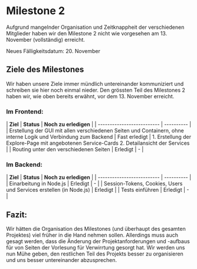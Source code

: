 # Milestone 2

Aufgrund mangelnder Organisation und Zeitknappheit der verschiedenen Mitglieder haben wir den Milestone 2 nicht wie vorgesehen am 13. November (vollständig) erreicht.

Neues Fälligkeitsdatum: 20. November

## Ziele des Milestones
Wir haben unsere Ziele immer mündlich untereinander kommuniziert und schreiben sie hier noch einmal nieder. Den grössten Teil des Milestones 2 haben wir, wie oben bereits erwähnt, vor dem 13. November erreicht.

### Im Frontend:
| **Ziel** | **Status** | **Noch zu erledigen** |
| -------------------------- | ---------- |
| Erstellung der GUI mit allen verschiedenen Seiten und Containern, ohne interne Logik und Verbindung zum Backend  | Fast erledigt | 1. Erstellung der Explore-Page mit angebotenen Service-Cards 2. Detailansicht der Services |
| Routing unter den verschiedenen Seiten | Erledigt | - |

### Im Backend:
| **Ziel** | **Status** | **Noch zu erledigen** |
| -------------------------- | ---------- |
| Einarbeitung in Node.js | Erledigt | - |
| Session-Tokens, Cookies, Users und Services erstellen (in Node.js) | Erledigt |
| Tests einführen | Erledigt | - |

## Fazit:
Wir hätten die Organisation des Milestones (und überhaupt des gesamten Projektes) viel früher in die Hand nehmen sollen. Allerdings muss auch gesagt werden, dass die Änderung der Projektanforderungen und -aufbaus für von Seiten der Vorlesung für Verwirrtung gesorgt hat. Wir werden uns nun Mühe geben, den restlichen Teil des Projekts besser zu organisieren und uns besser untereinander abzusprechen.